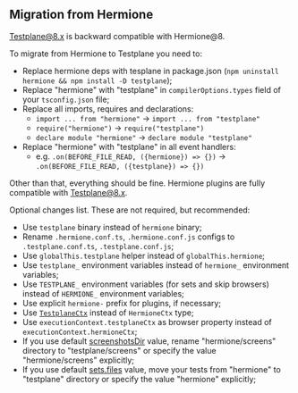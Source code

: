 ## Migration from Hermione

<!-- DOCTOC SKIP -->

Testplane@8.x is backward compatible with Hermione@8.

To migrate from Hermione to Testplane you need to:
- Replace hermione deps with tesplane in package.json (`npm uninstall hermione && npm install -D testplane`);
- Replace "hermione" with "testplane" in `compilerOptions.types` field of your `tsconfig.json` file;
- Replace all imports, requires and declarations:
  - `import ... from "hermione"` -> `import ... from "testplane"`
  - `require("hermione")` -> `require("testplane")`
  - `declare module "hermione"` -> `declare module "testplane"`
- Replace "hermione" with "testplane" in all event handlers:
  - e.g. `.on(BEFORE_FILE_READ, ({hermione}) => {})` -> `.on(BEFORE_FILE_READ, ({testplane}) => {})`

Other than that, everything should be fine. Hermione plugins are fully compatible with Testplane@8.x.

Optional changes list. These are not required, but recommended:
- Use `testplane` binary instead of `hermione` binary;
- Rename `.hermione.conf.ts`, `.hermione.conf.js` configs to `.testplane.conf.ts`, `.testplane.conf.js`;
- Use `globalThis.testplane` helper instead of `globalThis.hermione`;
- Use `testplane_` environment variables instead of `hermione_` environment variables;
- Use `TESTPLANE_` environment variables (for sets and skip browsers) instead of `HERMIONE_` environment variables;
- Use explicit `hermione-` prefix for plugins, if necessary;
- Use [`TestplaneCtx`](./typescript.md#testplanectx-typings) instead of `HermioneCtx` type;
- Use `executionContext.testplaneCtx` as browser property instead of `executionContext.hermioneCtx`;
- If you use default [screenshotsDir](./config.md#screenshotsdir) value, rename "hermione/screens" directory to "testplane/screens" or specify the value "hermione/screens" explicitly;
- If you use default [sets.files](./config.md#sets) value, move your tests from "hermione" to "testplane" directory or specify the value "hermione" explicitly;
